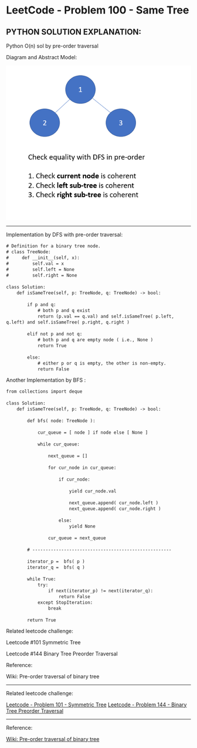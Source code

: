 # LeetCode - Problem 100 - Same Tree

## PYTHON SOLUTION EXPLANATION:

Python O(n) sol by pre-order traversal

Diagram and Abstract Model:

![Diagram and Abstract Model](image_1.png)

----

Implementation by DFS with pre-order traversal:

```
# Definition for a binary tree node.
# class TreeNode:
#     def __init__(self, x):
#         self.val = x
#         self.left = None
#         self.right = None

class Solution:
    def isSameTree(self, p: TreeNode, q: TreeNode) -> bool:
        
        if p and q:
            # both p and q exist
            return (p.val == q.val) and self.isSameTree( p.left, q.left) and self.isSameTree( p.right, q.right )
        
        elif not p and not q:
			# both p and q are empty node ( i.e., None )
            return True
        
        else:
			# either p or q is empty, the other is non-empty.
            return False
```

Another Implementation by BFS :

```
from collections import deque

class Solution:
    def isSameTree(self, p: TreeNode, q: TreeNode) -> bool:

        def bfs( node: TreeNode ):
            
            cur_queue = [ node ] if node else [ None ]

            while cur_queue:
                
                next_queue = []
                
                for cur_node in cur_queue:
                    
                    if cur_node:
                        
                        yield cur_node.val
                        
                        next_queue.append( cur_node.left )
                        next_queue.append( cur_node.right )
                        
                    else:
                        yield None
            
                cur_queue = next_queue
            
        # -----------------------------------------------------
        
        iterator_p =  bfs( p ) 
        iterator_q =  bfs( q ) 
        
        while True:
            try:
                if next(iterator_p) != next(iterator_q):
                    return False
            except StopIteration:
                break
        
        return True
```

Related leetcode challenge:

Leetcode #101 Symmetric Tree

Leetcode #144 Binary Tree Preorder Traversal

Reference:

Wiki: Pre-order traversal of binary tree

----

Related leetcode challenge:

[Leetcode - Problem 101 - Symmetric Tree](https://leetcode.com/problems/symmetric-tree/)
[Leetcode - Problem 144 - Binary Tree Preorder Traversal](https://leetcode.com/problems/binary-tree-preorder-traversal)

----

Reference:

[Wiki: Pre-order traversal of binary tree](https://en.wikipedia.org/wiki/Tree_traversal#Pre-order_(NLR))